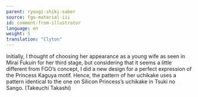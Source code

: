 ```yaml
---
parent: ryougi-shiki-saber
source: fgo-material-iii
id: comment-from-illustrator
language: en
weight: 5
translation: "Clyton"
---
```


Initially, I thought of choosing her appearance as a young wife as seen in Mirai Fukuin for her third stage, but considering that it seems a little different from FGO’s concept, I did a new design for a perfect expression of the Princess Kaguya motif. Hence, the pattern of her uchikake uses a pattern identical to the one on Silicon Princess’s uchikake in Tsuki no Sango. (Takeuchi Takashi)
